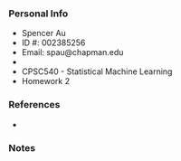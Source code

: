 ### Personal Info
<ul>
<li>Spencer Au</li>
<li>ID #: 002385256</li>
<li>Email: spau@chapman.edu</li>
<li>
<li>CPSC540 - Statistical Machine Learning</li>
<li>Homework 2</li>
</ul>

### References
<ul>
  <li></li>
</ul>

### Notes
<ul>
</ul>